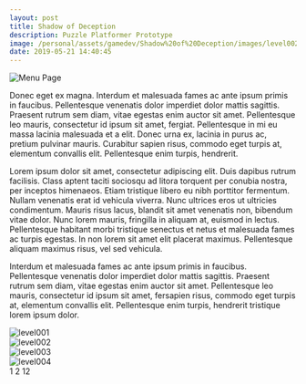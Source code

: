 ```yaml
---
layout: post
title: Shadow of Deception
description: Puzzle Platformer Prototype        
image: /personal/assets/gamedev/Shadow%20of%20Deception/images/level002.png
date: 2019-05-21 14:40:45
---
```

![Menu Page](/personal/assets/gamedev/Shadow%20of%20Deception/images/welcome.png)

Donec eget ex magna. Interdum et malesuada fames ac ante ipsum primis in faucibus. Pellentesque venenatis dolor imperdiet dolor mattis sagittis. 
Praesent rutrum sem diam, vitae egestas enim auctor sit amet. Pellentesque leo mauris, consectetur id ipsum sit amet, fergiat. 
Pellentesque in mi eu massa lacinia malesuada et a elit. Donec urna ex, lacinia in purus ac, pretium pulvinar mauris. 
Curabitur sapien risus, commodo eget turpis at, elementum convallis elit. Pellentesque enim turpis, hendrerit.

Lorem ipsum dolor sit amet, consectetur adipiscing elit. Duis dapibus rutrum facilisis. 
Class aptent taciti sociosqu ad litora torquent per conubia nostra, per inceptos himenaeos. Etiam tristique libero eu nibh porttitor fermentum. 
Nullam venenatis erat id vehicula viverra. Nunc ultrices eros ut ultricies condimentum. 
Mauris risus lacus, blandit sit amet venenatis non, bibendum vitae dolor. Nunc lorem mauris, fringilla in aliquam at, euismod in lectus. 
Pellentesque habitant morbi tristique senectus et netus et malesuada fames ac turpis egestas. In non lorem sit amet elit placerat maximus. 
Pellentesque aliquam maximus risus, vel sed vehicula.

Interdum et malesuada fames ac ante ipsum primis in faucibus. Pellentesque venenatis dolor imperdiet dolor mattis sagittis. 
Praesent rutrum sem diam, vitae egestas enim auctor sit amet. Pellentesque leo mauris, consectetur id ipsum sit amet, fersapien risus, commodo eget turpis at, elementum convallis elit. 
Pellentesque enim turpis, hendrerit tristique lorem ipsum dolor.

<div class="box alt">
	<div class="row 50% uniform">
        <div class="u$"><span class="image fit"><img src="/personal/assets/gamedev/Shadow of Deception/images/level001.png" alt="level001" /></span></div>
        <div class="6u"><span class="image fit"><img src="/personal/assets/gamedev/Shadow of Deception/images/level002.png" alt="level002" /></span></div>
        <div class="6u"><span class="image fit"><img src="/personal/assets/gamedev/Shadow of Deception/images/level003.png" alt="level003" /></span></div>
        <div class="u$"><span class="image fit"><img src="/personal/assets/gamedev/Shadow of Deception/images/level004.png" alt="level004" /></span></div>
	</div>
</div>                          1       2       12